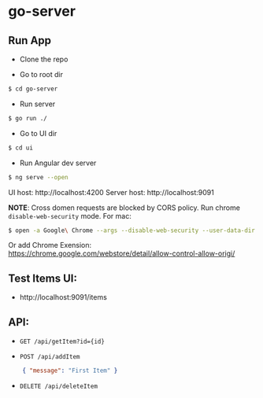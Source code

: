 # go-server

## Run App

* Clone the repo

* Go to root dir
```bash
$ cd go-server
```

* Run server
```bash
$ go run ./
```

* Go to UI dir
```bash
$ cd ui
```

* Run Angular dev server
```bash
$ ng serve --open
```

UI host: http://localhost:4200
Server host: http://localhost:9091

**NOTE**: Cross domen requests are blocked by CORS policy.
Run chrome `disable-web-security` mode. For mac: 
```bash
$ open -a Google\ Chrome --args --disable-web-security --user-data-dir
```
Or add Chrome Exension:
https://chrome.google.com/webstore/detail/allow-control-allow-origi/


## Test Items UI:
- http://localhost:9091/items



## API:
- `GET /api/getItem?id={id}`


- `POST /api/addItem`

```json
    { "message": "First Item" }
```

- `DELETE /api/deleteItem`
